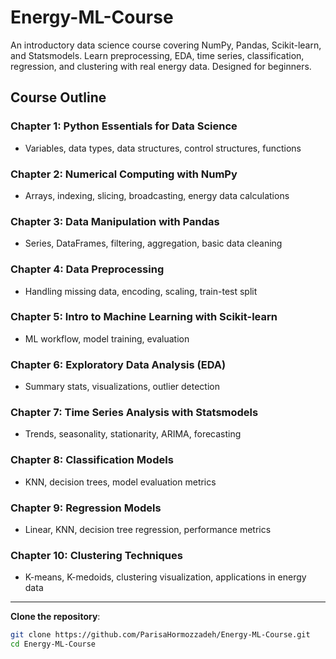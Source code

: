# Energy-ML-Course
An introductory data science course covering NumPy, Pandas, Scikit-learn, and Statsmodels. Learn preprocessing, EDA, time series, classification, regression, and clustering with real energy data. Designed for beginners.

## Course Outline

### Chapter 1: Python Essentials for Data Science
- Variables, data types, data structures, control structures, functions

### Chapter 2: Numerical Computing with NumPy
- Arrays, indexing, slicing, broadcasting, energy data calculations

### Chapter 3: Data Manipulation with Pandas
- Series, DataFrames, filtering, aggregation, basic data cleaning

### Chapter 4: Data Preprocessing
- Handling missing data, encoding, scaling, train-test split

### Chapter 5: Intro to Machine Learning with Scikit-learn
- ML workflow, model training, evaluation

### Chapter 6: Exploratory Data Analysis (EDA)
- Summary stats, visualizations, outlier detection

### Chapter 7: Time Series Analysis with Statsmodels
- Trends, seasonality, stationarity, ARIMA, forecasting

### Chapter 8: Classification Models
- KNN, decision trees, model evaluation metrics

### Chapter 9: Regression Models
- Linear, KNN, decision tree regression, performance metrics

### Chapter 10: Clustering Techniques
- K-means, K-medoids, clustering visualization, applications in energy data

---

 **Clone the repository**:
```bash
git clone https://github.com/ParisaHormozzadeh/Energy-ML-Course.git
cd Energy-ML-Course
